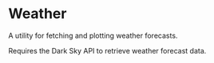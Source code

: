 # Weather

A utility for fetching and plotting weather forecasts.

Requires the Dark Sky API to retrieve weather forecast data.
